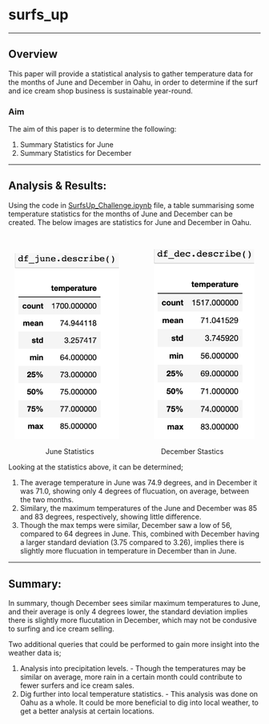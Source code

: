 # surfs_up
---

## Overview
This paper will provide a statistical analysis to gather temperature data for the months of June and December in Oahu, in order to determine if the surf and ice cream shop business is sustainable year-round.

### Aim

The aim of this paper is to determine the following:
  1. Summary Statistics for June
  2. Summary Statistics for December

---
## Analysis & Results:

Using the code in [SurfsUp_Challenge.ipynb](SurfsUp_Challenge.ipynb) file, a table summarising some temperature statistics for the months of June and December can be created. The below images are statistics for June and December in Oahu. 

<br />
<p align="center">
<img src="Resources/june_desribe.png" width="208"> &nbsp;&nbsp;&nbsp;&nbsp;&nbsp;&nbsp;&nbsp;&nbsp;&nbsp;&nbsp;&nbsp;&nbsp;&nbsp;&nbsp;&nbsp;&nbsp;
<img src="Resources/dec_describe.png" width="200">
</p>
<p align="center">
June Statistics &nbsp;&nbsp;&nbsp;&nbsp;&nbsp;&nbsp;&nbsp;&nbsp;&nbsp;&nbsp;&nbsp;&nbsp;&nbsp;&nbsp;&nbsp;&nbsp;&nbsp;&nbsp;&nbsp;&nbsp;&nbsp;&nbsp;&nbsp;&nbsp;&nbsp;&nbsp;&nbsp;&nbsp;&nbsp;&nbsp;&nbsp;&nbsp; December Stastics
</p>

Looking at the statistics above, it can be determined;
  1. The average temperature in June was 74.9 degrees, and in December it was 71.0, showing only 4 degrees of flucuation, on average, between the two months. 
  2. Similary, the maximum temperatures of the June and December was 85 and 83 degrees, respectively, showing little difference. 
  3. Though the max temps were similar, December saw a low of 56, compared to 64 degrees in June. This, combined with December having a larger standard deviation (3.75 compared to 3.26), implies there is slightly more flucuation in temperature in December than in June. 


---
## Summary:

In summary, though December sees similar maximum temperatures to June, and their average is only 4 degrees lower, the standard deviation implies there is slightly more flucutation in December, which may not be condusive to surfing and ice cream selling. 

Two additional queries that could be performed to gain more insight into the weather data is; 
  1. Analysis into precipitation levels. 
    - Though the temperatures may be similar on average, more rain in a certain month could contribute to fewer surfers and ice cream sales. 
  2. Dig further into local temperature statistics.
    - This analysis was done on Oahu as a whole. It could be more beneficial to dig into local weather, to get a better analysis at certain locations. 
